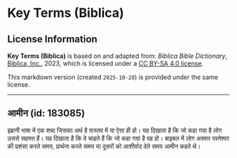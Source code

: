 # Key Terms (Biblica)

## License Information

**Key Terms (Biblica)** is based on and adapted from: _Biblica Bible Dictionary_, [Biblica, Inc.](https://www.biblica.com/), 2023, which is licensed under a [CC BY-SA 4.0 license](https://creativecommons.org/licenses/by-sa/4.0/legalcode.en).

This markdown version (created `2025-10-20`) is provided under the same license.



--------------------------------

## आमीन (id: 183085)

इब्रानी भाषा में एक शब्द जिसका अर्थ है वास्तव में या ऐसा ही हो। यह दिखाता है कि जो कहा गया है लोग उससे सहमत हैं। यह दिखाता है कि वे चाहते हैं कि जो कहा गया है वह हो। बाइबल में लोग अक्सर परमेश्वर की प्रशंसा करते समय, प्रार्थना करते समय या दूसरों को आशीर्वाद देते समय आमीन कहते थे।


